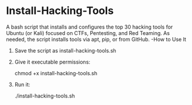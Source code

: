 # Install-Hacking-Tools
A bash script that installs and configures the top 30 hacking tools for Ubuntu (or Kali) focused on CTFs, Pentesting, and Red Teaming. As needed, the script installs tools via apt, pip, or from GitHub.
-How to Use It
1. Save the script as install-hacking-tools.sh
2. Give it executable permissions:
   
   chmod +x install-hacking-tools.sh
4. Run it:

   ./install-hacking-tools.sh
